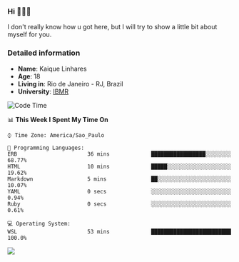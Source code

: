 ### Hi 🙋🏽‍♂️

I don't really know how u got here, but I will try to show a little bit about myself for you.

### Detailed information

* **Name**: Kaique Linhares
* **Age**: 18
* **Living in**: Rio  de Janeiro - RJ, Brazil
* **University**: [IBMR](https://www.ibmr.br/)

<!--START_SECTION:waka-->
![Code Time](http://img.shields.io/badge/Code%20Time-43%20hrs%2027%20mins-blue)

📊 **This Week I Spent My Time On** 

```text
⌚︎ Time Zone: America/Sao_Paulo

💬 Programming Languages: 
ERB                      36 mins             █████████████████░░░░░░░░   68.77% 
HTML                     10 mins             █████░░░░░░░░░░░░░░░░░░░░   19.62% 
Markdown                 5 mins              ██░░░░░░░░░░░░░░░░░░░░░░░   10.07% 
YAML                     0 secs              ░░░░░░░░░░░░░░░░░░░░░░░░░   0.94% 
Ruby                     0 secs              ░░░░░░░░░░░░░░░░░░░░░░░░░   0.61%

💻 Operating System: 
WSL                      53 mins             █████████████████████████   100.0%

```


<!--END_SECTION:waka-->

<a href="https://www.linkedin.com/in/kaique-linhares-25a840208/"  target="_blank"><img src="https://img.shields.io/badge/-LinkedIn-%230077B5?style=for-the-badge&logo=linkedin&logoColor=white" target="_blank"></a>
